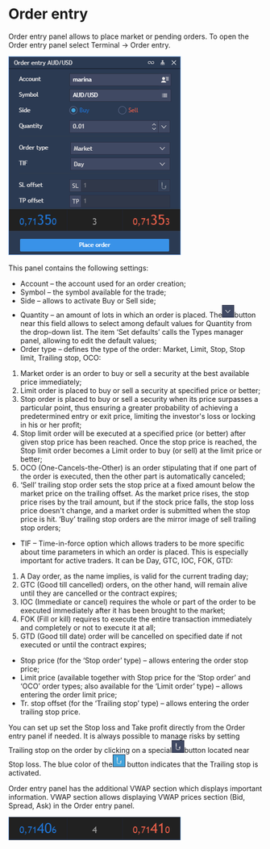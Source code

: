 # Order entry

Order entry panel allows to place market or pending orders. To open the Order entry panel select   Terminal -&gt; Order entry.

![](../../.gitbook/assets/1%20%2827%29.png)


This panel contains the following settings:

* Account – the account used for an order creation;
* Symbol – the symbol available for the trade;
* Side – allows to activate Buy or Sell side;
* Quantity – an amount of lots in which an order is placed. The![](../../.gitbook/assets/2%20%2832%29.png)button near this field allows to select among default values for Quantity from the drop-down list. The item ‘Set defaults’ calls the Types manager panel, allowing to edit the default values;
* Order type – defines the type of the order: Market, Limit, Stop, Stop limit, Trailing stop, OCO:

1. Market order is an order to buy or sell a security at the best available price immediately;
2. Limit order is placed to buy or sell a security at specified price or better;
3. Stop order is placed to buy or sell a security when its price surpasses a particular point, thus ensuring a greater probability of achieving a predetermined entry or exit price, limiting the investor's loss or locking in his or her profit;
4. Stop limit order will be executed at a specified price \(or better\) after given stop price has been reached. Once the stop price is reached, the Stop limit order becomes a Limit order to buy \(or sell\) at the limit price or better;
5. OCO \(One-Cancels-the-Other\) is an order stipulating that if one part of the order is executed, then the other part is automatically canceled;
6. ‘Sell’ trailing stop order sets the stop price at a fixed amount below the market price on the trailing offset. As the market price rises, the stop price rises by the trail amount, but if the stock price falls, the stop loss price doesn't change, and a market order is submitted when the stop price is hit. ‘Buy’ trailing stop orders are the mirror image of sell trailing stop orders;

* TIF – Time-in-force option which allows traders to be more specific about time parameters in which an order is placed. This is especially important for active traders. It can be Day, GTC, IOC, FOK, GTD:

1. A Day order, as the name implies, is valid for the current trading day;
2. GTC \(Good till cancelled\) orders, on the other hand, will remain alive until they are cancelled or the contract expires;
3. IOC \(Immediate or cancel\) requires the whole or part of the order to be executed immediately after it has been brought to the market;
4. FOK \(Fill or kill\) requires to execute the entire transaction immediately and completely or not to execute it at all;
5. GTD \(Good till date\) order will be cancelled on specified date if not executed or until the contract expires;

* Stop price \(for the ‘Stop order’ type\) – allows entering the order stop price;
* Limit price \(available together with Stop price for the ‘Stop order’ and ‘OCO’ order types; also available for the ‘Limit order’ type\) – allows entering the order limit price;
* Tr. stop offset \(for the ‘Trailing stop’ type\) – allows entering the order trailing stop price.

You can set up set the Stop loss and Take profit directly from the Order entry panel if needed. It is always possible to manage risks by setting Trailing stop on the order by clicking on a special![](../../.gitbook/assets/3%20%2831%29.png)button located near Stop loss. The blue color of the![](../../.gitbook/assets/4%20%284%29.png)
button indicates that the Trailing stop is activated. 

Order entry panel has the additional VWAP section which displays important information. VWAP section allows displaying VWAP prices section \(Bid, Spread, Ask\) in the Order entry panel.

![](../../.gitbook/assets/5%20%2833%29.png)

